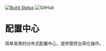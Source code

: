 [![Build Status](https://www.travis-ci.com/lance940916/snail-conf.svg?branch=master)](https://www.travis-ci.com/lance940916/snail-conf)
![GitHub](https://img.shields.io/github/license/lance940916/snail-conf)

# 配置中心

简单易用的分布式配置中心，提供管控台简化操作。
